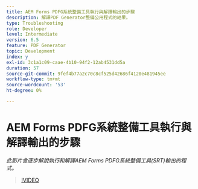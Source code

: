 ```yaml
---
title: AEM Forms PDFG系統整備工具執行與解譯輸出的步驟
description: 解譯PDF Generator整備公用程式的結果。
type: Troubleshooting
role: Developer
level: Intermediate
version: 6.5
feature: PDF Generator
topic: Development
index: y
exl-id: 3c1a1c09-caae-4b10-94f2-12ab4531dd5a
duration: 57
source-git-commit: 9fef4b77a2c70c8cf525d42686f4120e481945ee
workflow-type: tm+mt
source-wordcount: '53'
ht-degree: 0%

---
```


# AEM Forms PDFG系統整備工具執行與解譯輸出的步驟

*此影片會逐步解說執行和解譯AEM Forms PDFG系統整備工具(SRT)輸出的程式。*

>[!VIDEO](https://video.tv.adobe.com/v/335543?quality=12&learn=on)
